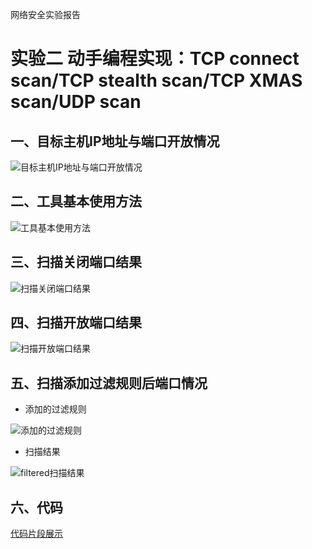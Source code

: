网络安全实验报告

# 实验二 动手编程实现：TCP connect scan/TCP stealth scan/TCP XMAS scan/UDP scan


## 一、目标主机IP地址与端口开放情况

![目标主机IP地址与端口开放情况](https://i.imgur.com/EuseQrg.jpg)

## 二、工具基本使用方法

![工具基本使用方法](https://i.imgur.com/d1RStmm.jpg)

## 三、扫描关闭端口结果

![扫描关闭端口结果](https://i.imgur.com/uDV54Xl.jpg)


## 四、扫描开放端口结果

![扫描开放端口结果](https://i.imgur.com/84zOmDP.jpg)

## 五、扫描添加过滤规则后端口情况

*  添加的过滤规则

![添加的过滤规则](https://i.imgur.com/61NEDMr.jpg)


*  扫描结果

![filtered扫描结果](https://i.imgur.com/sNBNF2J.jpg)

## 六、代码

[代码片段展示](https://github.com/BiancaGuo/ns/blob/%E7%BD%91%E7%BB%9C%E5%AE%89%E5%85%A8%E5%AE%9E%E9%AA%8C/2017-2/Biancaguo/%E7%BD%91%E7%BB%9C%E5%AE%89%E5%85%A8%E5%AE%9E%E9%AA%8C/%E5%AE%9E%E9%AA%8C%E4%BA%8C/scan.py)

